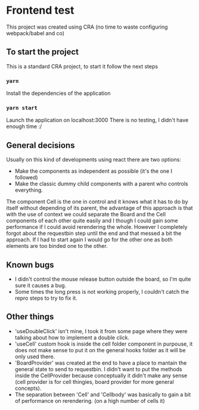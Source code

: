 # Frontend test

This project was created using CRA (no time to waste configuring webpack/babel and co)

## To start the project

This is a standard CRA project, to start it follow the next steps

### `yarn`

Install the dependencies of the application

### `yarn start`

Launch the application on localhost:3000
There is no testing, I didn't have enough time :/

## General decisions

Usually on this kind of developments using react there are two options:

- Make the components as independent as possible (it's the one I followed)
- Make the classic dummy child components with a parent who controls everything.

The component Cell is the one in control and it knows what it has to do by itself without depending of its parent, the advantage of this approach is that with the use of context we could separate the Board and the Cell components of each other quite easily and I though I could gain some performance if I could avoid rerendering the whole. However I completely forgot about the requestbin step until the end and that messed a bit the approach. If I had to start again I would go for the other one as both elements are too binded one to the other.

## Known bugs

- I didn't control the mouse release button outside the board, so I'm quite sure it causes a bug.
- Some times the long press is not working properly, I couldn't catch the repro steps to try to fix it.

## Other things

- 'useDoubleClick' isn't mine, I took it from some page where they were talking about how to implement a double click.
- 'useCell' custom hook is inside the cell folder component in purpouse, it does not make sense to put it on the general hooks folder as it will be only used there.
- 'BoardProvider' was created at the end to have a place to mantain the general state to send to requestbin. I didn't want to put the methods inside the CellProvider because conceptually it didn't make any sense (cell provider is for cell thingies, board provider for more general concepts).
- The separation between 'Cell' and 'Cellbody' was basically to gain a bit of performance on rerendering. (on a high number of cells it)
